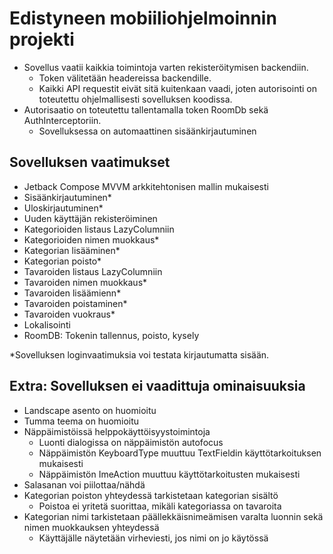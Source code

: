 # Edistyneen mobiiliohjelmoinnin projekti

* Sovellus vaatii kaikkia toimintoja varten rekisteröitymisen backendiin.
    * Token välitetään headereissa backendille. 
    * Kaikki API requestit eivät sitä kuitenkaan vaadi, joten autorisointi on toteutettu ohjelmallisesti sovelluksen koodissa.
* Autorisaatio on toteutettu tallentamalla token RoomDb sekä AuthInterceptoriin.
    * Sovelluksessa on automaattinen sisäänkirjautuminen

## Sovelluksen vaatimukset
- Jetback Compose MVVM arkkitehtonisen mallin mukaisesti
- Sisäänkirjautuminen*
- Uloskirjautuminen*
- Uuden käyttäjän rekisteröiminen
- Kategorioiden listaus LazyColumniin
- Kategorioiden nimen muokkaus*
- Kategorian lisääminen*
- Kategorian poisto*
- Tavaroiden listaus LazyColumniin
- Tavaroiden nimen muokkaus*
- Tavaroiden lisäämienn*
- Tavaroiden poistaminen*
- Tavaroiden vuokraus*
- Lokalisointi
- RoomDB: Tokenin tallennus, poisto, kysely

*Sovelluksen loginvaatimuksia voi testata kirjautumatta sisään.

## Extra: Sovelluksen ei vaadittuja ominaisuuksia
- Landscape asento on huomioitu
- Tumma teema on huomioitu
- Näppäimistöissä helppokäyttöisyystoimintoja
    - Luonti dialogissa on näppäimistön autofocus
    - Näppäimistön KeyboardType muuttuu TextFieldin käyttötarkoituksen mukaisesti
    - Näppäimistön ImeAction muuttuu käyttötarkoitusten mukaisesti
- Salasanan voi piilottaa/nähdä
- Kategorian poiston yhteydessä tarkistetaan kategorian sisältö
    - Poistoa ei yritetä suorittaa, mikäli kategoriassa on tavaroita
- Kategorian nimi tarkistetaan päällekkäisnimeämisen varalta luonnin sekä nimen muokkauksen yhteydessä 
    - Käyttäjälle näytetään virheviesti, jos nimi on jo käytössä
